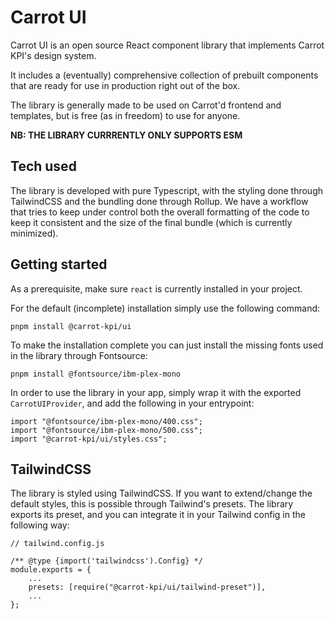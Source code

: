 # Carrot UI

Carrot UI is an open source React component library that implements Carrot KPI's
design system.

It includes a (eventually) comprehensive collection of prebuilt components that
are ready for use in production right out of the box.

The library is generally made to be used on Carrot'd frontend and templates, but
is free (as in freedom) to use for anyone.

**NB: THE LIBRARY CURRRENTLY ONLY SUPPORTS ESM**

## Tech used

The library is developed with pure Typescript, with the styling done through
TailwindCSS and the bundling done through Rollup. We have a workflow that tries
to keep under control both the overall formatting of the code to keep it
consistent and the size of the final bundle (which is currently minimized).

## Getting started

As a prerequisite, make sure `react` is currently installed in your project.

For the default (incomplete) installation simply use the following command:

```
pnpm install @carrot-kpi/ui
```

To make the installation complete you can just install the missing fonts used in
the library through Fontsource:

```
pnpm install @fontsource/ibm-plex-mono
```

In order to use the library in your app, simply wrap it with the exported
`CarrotUIProvider`, and add the following in your entrypoint:

```
import "@fontsource/ibm-plex-mono/400.css";
import "@fontsource/ibm-plex-mono/500.css";
import "@carrot-kpi/ui/styles.css";
```

## TailwindCSS

The library is styled using TailwindCSS. If you want to extend/change the
default styles, this is possible through Tailwind's presets. The library exports
its preset, and you can integrate it in your Tailwind config in the following
way:

```
// tailwind.config.js

/** @type {import('tailwindcss').Config} */
module.exports = {
    ...
    presets: [require("@carrot-kpi/ui/tailwind-preset")],
    ...
};
```
